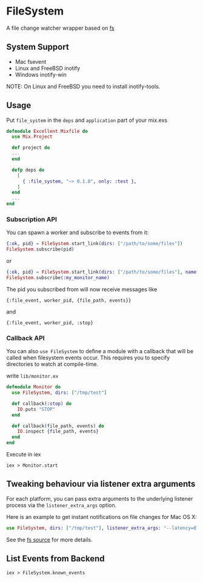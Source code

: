 FileSystem
=========

A file change watcher wrapper based on [fs](https://github.com/synrc/fs)

## System Support

- Mac fsevent
- Linux and FreeBSD inotify
- Windows inotify-win

NOTE: On Linux and FreeBSD you need to install inotify-tools.

## Usage

Put `file_system` in the `deps` and `application` part of your mix.exs

``` elixir
defmodule Excellent.Mixfile do
  use Mix.Project

  def project do
  ...
  end

  defp deps do
    [
      { :file_system, "~> 0.1.0", only: :test },
    ]
  end
  ...
end
```


### Subscription API

You can spawn a worker and subscribe to events from it:

```elixir
{:ok, pid} = FileSystem.start_link(dirs: ["/path/to/some/files"])
FileSystem.subscribe(pid)
```

or

```elixir
{:ok, pid} = FileSystem.start_link(dirs: ["/path/to/some/files"], name: :my_monitor_name)
FileSystem.subscribe(:my_monitor_name)
```

The pid you subscribed from will now receive messages like

```
{:file_event, worker_pid, {file_path, events}}
```
and
```
{:file_event, worker_pid, :stop}
```

### Callback API

You can also `use FileSystem` to define a module with a callback that will be called when filesystem events occur. This requires you to specify directories to watch at compile-time.

write `lib/monitor.ex`

```elixir
defmodule Monitor do
  use FileSystem, dirs: ["/tmp/test"]

  def callback(:stop) do
    IO.puts "STOP"
  end

  def callback(file_path, events) do
    IO.inspect {file_path, events}
  end
end
```

Execute in iex

```shell
iex > Monitor.start
```

## Tweaking behaviour via listener extra arguments

For each platform, you can pass extra arguments to the underlying listener process via the `listener_extra_args` option.

Here is an example to get instant notifications on file changes for Mac OS X:

```elixir
use FileSystem, dirs: ["/tmp/test"], listener_extra_args: "--latency=0.0"
```

See the [fs source](https://github.com/synrc/fs/tree/master/c_src) for more details.

## List Events from Backend

```shell
iex > FileSystem.known_events
```
